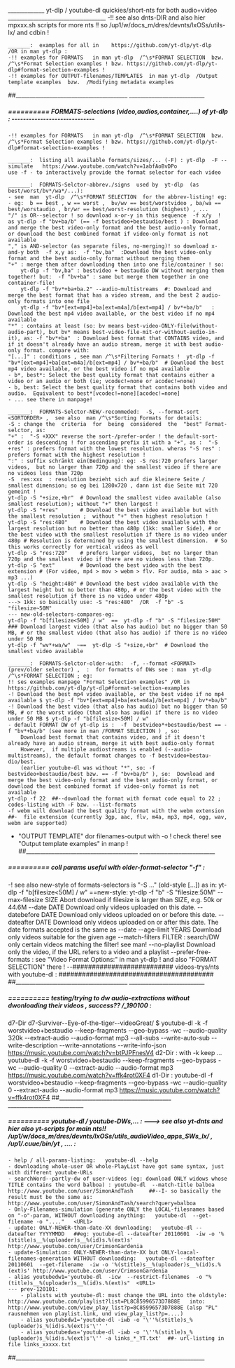 _____________  yt-dlp / youtube-dl  quickies/short-nts for both audio+video ___________________________________
-!! see also dnts-DIR and also hier mpxxx.sh scripts for more nts !! so  /up1/w/docs_m/dres/devnts/lxOSs/utils-lx/  and cdbin !

	_______:  examples for all in    https://github.com/yt-dlp/yt-dlp    /OR in man yt-dlp :
	-!! examples for FORMATS   in man yt-dlp  /^\s*FORMAT SELECTION  bzw.  /^\s*Format Selection examples ! bzw. https://github.com/yt-dlp/yt-dlp#format-selection-examples !
	-!! examples for OUTPUT-filenames/TEMPLATES  in man yt-dlp  /Output template examples  bzw.  /Modifying metadata examples
##________________________________________  ___________________________


#####  ==========  FORMATS-selections (video,audios,container,....) of yt-dlp : -----------------------------
	-!! examples for FORMATS   in man yt-dlp  /^\s*FORMAT SELECTION  bzw.  /^\s*Format Selection examples ! bzw. https://github.com/yt-dlp/yt-dlp#format-selection-examples !

	_______:  listing all available formats/sizes/... (-F) : yt-dlp  -F --simulate   https://www.youtube.com/watch?v=1abfAoBvDPo
	use -f - to interactively provide the format selector for each video

	_______:  FORMATS-Selctor-abbrev./signs  used by  yt-dlp  (as best/worst/bv*/wa*/...):
	- see  man  yt-dlp  /^\s*FORMAT SELECTION  for the abbrev-listing! eg:
	- eg:  b == best , w == worst ,  bv/wv == best/worstvideo , ba/wa == best/worstaudio , br/wr == best/worst-resolution (highest) , ...
	"/" is OR--selector ! so download x-or-y in this sequence  -f x/y  ! as yt-dlp -f "bv+ba/b" (== -f bestvideo+bestaudio/best ) : Download and merge the best video-only format and the best audio-only format, or download the best combined format if video-only format is not available
	"," is AND-selector (as separate files, no-merging)! so download x-and-y both  -f x,y as:  -f "bv,ba"  :Download the best video-only format and the best audio-only format without merging them
	"+" : merge them after downloading then into one file/container ! so:
		yt-dlp -f "bv,ba" : bestvideo + bestaudio DW without merging them together! but:  -f "bv+ba" : same but merge them together in one container-file!
		yt-dlp -f "bv*+ba+ba.2" --audio-multistreams  #: Download and merge the best format that has a video stream, and the best 2 audio-only formats into one file
		yt-dlp -f "bv*[ext=mp4]+ba[ext=m4a]/b[ext=mp4] / bv*+ba/b"   :  Download the best mp4 video available, or the best video if no mp4 available
	"*" : contains at least (so: bv means best-video-ONLY-file(without-audio-part), but bv* means best-video-file-mit-or-without-audio-in-it), as: -f "bv*+ba"  : Download best format that CONTAINS video, and if it doesn't already have an audio stream, merge it with best audio-only format. compare with:
	"[...]" : conditions , see man /^\s*Filtering Formats !  yt-dlp -f "bv*[ext=mp4]+ba[ext=m4a]/b[ext=mp4] / bv*+ba/b"  # Download the best mp4 video available, or the best video if no mp4 available
	- b*, best*: Select the best quality format that contains either a video or an audio or both (ie; vcodec!=none or acodec!=none)
	- b, best: Select the best quality format that contains both video and audio.  Equivalent to best*[vcodec!=none][acodec!=none]
	- ... see there in manpage!

	_______:  FORMATS-Selctor-NEW/-recommeded:  -S, --format-sort <SORTORDER> ,  see also  man /^\s*Sorting Formats for details:
	-S : change the  criteria  for  being  considered  the  "best" Format-selctor, as:
	"+" :  "-S +XXX" reverse the sort-/prefer-order ! the default-sort-order is descending ! for ascending prefix it with a "+", as :  "-S +res" : prefers format with the lowest resolution. wheras "-S res" : prefers format with the highest resolution !
	":" : suffix schränkt ein(Bedingung): eg: -S res:720 prefers larger videos,  but no larger than 720p and the smallest video if there are no videos less than 720p
	-S  res:xxx  : resolution bezieht sich auf die kleinere Seite / smallest dimension; so eg bei 1280x720 , dann ist die Seite mit 720 gemeint !
	yt-dlp -S "+size,+br"  # Download the smallest video available (also smallest resolution); without "+" then largest !
	yt-dlp -S "+res"       # Download the best video available but with the smallest resolution ;  without "+" then highest resolution !
	yt-dlp -S "res:480"    # Download the best video available with the largest resolution but no better than 480p (1kk: smaller Side), # or the best video with the smallest resolution if there is no video under 480p # Resolution is determined by using the smallest dimension.  # So this works correctly for vertical videos as well
	yt-dlp -S "res:720"    # prefers larger videos,  but no larger than 720p and the smallest video if there are no videos less than 720p.
	yt-dlp -S "ext"        # Download the best video with the best extension # (For video, mp4 > mov > webm > flv. For audio, m4a > aac > mp3 ...)
	yt-dlp -S "height:480" # Download the best video available with the largest height but no better than 480p, # or the best video with the smallest resolution if there is no video under 480p
	---> 1kk: so basically use: -S "res:480"  /OR  -f "b" -S "filesize~50M"
	--- new-old-selectors-compares-eg:
	yt-dlp -f "b[filesize<50M] / w"  ==  yt-dlp -f "b" -S "filesize:50M"  ### Download largest video (that also has audio) but no bigger than 50 MB, # or the smallest video (that also has audio) if there is no video under 50 MB
	yt-dlp -f "wv*+wa/w"  ~==  yt-dlp -S "+size,+br"  # Download the smallest video available

	_______:  FORMATS-Selctor-older-with:  -f, --format <FORMAT> (prev/older selector) ,  :  for formatts of DWs see : man  yt-dlp  /^\s*FORMAT SELECTION ; eg:
	!! ses examples manpage "Format Selection examples" /OR in https://github.com/yt-dlp/yt-dlp#format-selection-examples
	-! Download the best mp4 video available, or the best video if no mp4 available $ yt-dlp -f "bv*[ext=mp4]+ba[ext=m4a]/b[ext=mp4] / bv*+ba/b"
	-! Download the best video (that also has audio) but no bigger than 50 MB, # or the worst video (that also has audio) if there is no video under 50 MB $ yt-dlp -f "b[filesize<50M] / w"
	- default FORMAT DW of yt-dlp is :  -f  bestvideo*+bestaudio/best == -f "bv*+ba/b" (see more in man /FORMAT SELECTION ) , so:
		Download best format that contains video, and if it doesn't already have an audio stream, merge it with best audio-only format 
		However,  if multiple audiostreams is enabled (--audio-multistreams), the default format changes to -f bestvideo+bestau‐ dio/best.
		(earlier youtube-dl was without "*", so: -f bestvideo+bestaudio/best bzw. == -f "bv+ba/b" ), so:  Download and merge the best video-only format and the best audio-only format, or download the best combined format if video-only format is not available
	yt-dlp -f 22  ##--download the format with format code equal to 22 ; codes-listing with -F bzw. --list-formats
	-f webm will download the best quality format with the webm extension  ##-  file extension (currently 3gp, aac, flv, m4a, mp3, mp4, ogg, wav, webm are supported) 
- "OUTPUT TEMPLATE"  dor filenames-output with -o <my-template> ! check there! see "Output template examples" in manp !
##________________________________________  ___________________________


#####  ==========  coll params useful with older-format-selector "-f" :
-! see also new-style of formats-selectors is  "-S ..."  (old-style [...]) as in:  yt-dlp -f "b[filesize<50M] / w"  ==new-style:  yt-dlp -f "b" -S "filesize:50M"
--max-filesize SIZE             Abort download if filesize is larger than SIZE, e.g. 50k or 44.6M
--date DATE                     Download only videos uploaded on this date.
--datebefore DATE               Download only videos uploaded on or before this date.
--dateafter DATE                Download only videos uploaded on or after this date. The date formats accepted is the same as --date
--age-limit YEARS               Download only videos suitable for the given age
--match-filters FILTER 		: search/DW only certain videos matching the filter! see man!
--no-playlist                   Download only the video, if the URL refers to a video and a playlist
--prefer-free-formats        : see "Video Format Options:" in man yt-dlp ! and also "FORMAT SELECTION" there !
--########################## videos-trys/nts with youtube-dl : ########################################
##________________________________________  ___________________________


#####  ==========  testing/trying to dw audio-extractions without dwonloading their videos , success?? /_190100 :
d7-Dir   d7-Surviver--Eye-of-the-tiger--videoGreat/ $
youtube-dl -k -f worstvideo+bestaudio  --keep-fragments  --geo-bypass  -wc  --audio-quality 320k --extract-audio   --audio-format mp3   --all-subs   --write-auto-sub  --write-description  --write-annotations  --write-info-json     https://music.youtube.com/watch?v=btPJPFnesV4
d2-Dir  : with -k keep ...
youtube-dl -k -f worstvideo+bestaudio  --keep-fragments  --geo-bypass  -wc  --audio-quality 0 --extract-audio   --audio-format mp3     https://music.youtube.com/watch?v=ffk4rot0XF4
d1-Dir  :
youtube-dl  -f worstvideo+bestaudio  --keep-fragments  --geo-bypass  -wc  --audio-quality 0 --extract-audio   --audio-format mp3     https://music.youtube.com/watch?v=ffk4rot0XF4
##________________________________________  ___________________________


#####  ==========  youtube-dl / youtube-DWs,... : ---> see also yt-dnts and hier also yt-scripts for main nts!! /up1/w/docs_m/dres/devnts/lxOSs/utils_audioVideo_apps_SWs_lx/ , /up1/.cuue/bin/*yt* , .... :
	- help / all-params-listing:   youtube-dl --help
	- downloading whole-user OR whole-PlayList have got same syntax, just with different youtube-URLs
	- searchWord--partly-dw of user-videos (eg: download ONLY widows whose TITLE contains the word balboa) : youtube-dl  --match-title balboa  http://www.youtube.com/user/SimonAndTash     ##--I- so basically the result must be the same as:  http://www.youtube.com/user/SimonAndTash/search?query=balboa
	- Only-Filenames-simulation (generate ONLY the LOCAL-filesnames based on "-o"-param, WITHOUT downloading anything:   youtube-dl  --get-filename -o "...."   <URL1>
	- update: ONLY-NEWER-than-date-XX downloading:   youtube-dl --dateafter YYYYMMDD   ##eg: youtube-dl --dateafter 20110601  -iw -o '%(stitle)s__%(uploader)s__%(id)s.%(ext)s' http://www.youtube.com/user/CrimsonGardenia
	- update-Simulation: ONLY-NEWER-than-date-XX but ONLY-loacal-filenames-generation WITHOUT downloading:   youtube-dl --dateafter 20110601  --get-filename  -iw -o '%(stitle)s__%(uploader)s__%(id)s.%(ext)s' http://www.youtube.com/user/CrimsonGardenia
	- alias youtubedw1='youtube-dl  -icw  --restrict-filenames  -o "%(title)s__%(uploader)s__%(id)s.%(ext)s"  <URL1> 
	--- prev-120101:
		- plalists with youtube-dl: must change the URL into the oldstyle: http://www.youtube.com/playlist?list=PL8C85996573D7888E   into: http://www.youtube.com/view_play_list?p=8C85996573D7888E (alsp "PL" rausnehmen von playlist.link, und view_play_list?p=....)
		- alias youtubedw1='youtube-dl -iwb -o '\''%(stitle)s_%(uploader)s_%(id)s.%(ext)s'\'' '
		- alias youtubedws='youtube-dl -iwb -o '\''%(stitle)s_%(uploader)s_%(id)s.%(ext)s'\'' -a links_*_YT.txt'  ##- url-listing in file links_xxxxx.txt
##________________________________________  ___________________________

